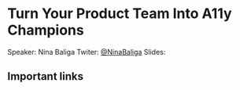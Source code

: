 # Turn Your Product Team Into A11y Champions

Speaker: Nina Baliga
Twiter: [@NinaBaliga](https://twitter.com/NinaBaliga)
Slides:

## Important links